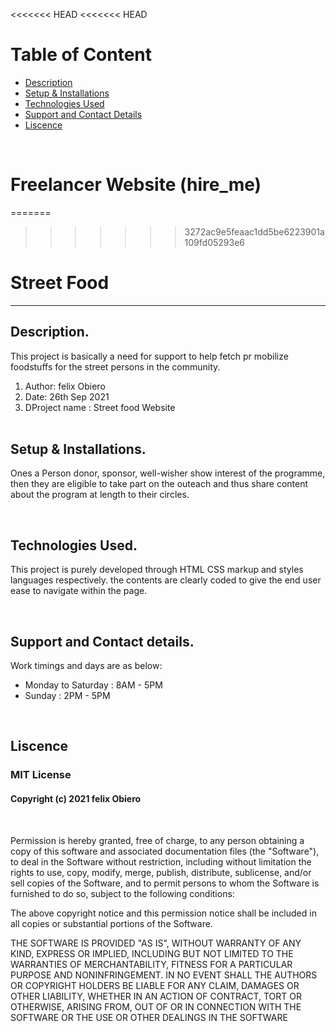 <<<<<<< HEAD
<<<<<<< HEAD

# Table of Content

+ [Description](#description)
+ [Setup & Installations](#setup-and-installations)
+ [Technologies Used](#technologies-used)
+ [Support and Contact Details](#support-and-contact-details)
+ [Liscence](#liscence)

<br/>

# Freelancer Website (hire_me)
=======
>>>>>>> 3272ac9e5feaac1dd5be6223901a109fd05293e6

# Street Food 
<hr>

## Description.
This project is basically a need for support to help fetch pr mobilize foodstuffs for the street persons in the community.

<ol>
    <li>Author: felix Obiero</li> 
    <li>Date: 26th Sep 2021</li> 
    <li>DProject name : Street food Website</li> <br/>

</ol>

## Setup & Installations.
Ones a Person donor, sponsor, well-wisher show interest of the programme, then they are eligible to take part on the outeach and thus share content about the program at length to their circles.

<br/>

## Technologies Used.
This project is purely developed through HTML CSS markup and styles languages respectively. the contents are clearly coded to give the end user ease to navigate within the page. 

<br/>

## Support and Contact details.
Work timings and days are as below: 

<ul>
    <li>Monday to Saturday : 8AM - 5PM</li>
    <li>Sunday : 2PM - 5PM</li>
</ul>

<br/>

## Liscence 
### MIT License
<!-- ​<br/> -->
#### Copyright (c) 2021 felix Obiero
<br/>
<!-- <br> -->
<P>
    Permission is hereby granted, free of charge, to any person obtaining a copy
of this software and associated documentation files (the "Software"), to deal
in the Software without restriction, including without limitation the rights
to use, copy, modify, merge, publish, distribute, sublicense, and/or sell
copies of the Software, and to permit persons to whom the Software is
furnished to do so, subject to the following conditions:
</P>

<P>
    ​
The above copyright notice and this permission notice shall be included in all
copies or substantial portions of the Software.
</P>

<P>
    ​
THE SOFTWARE IS PROVIDED "AS IS", WITHOUT WARRANTY OF ANY KIND, EXPRESS OR
IMPLIED, INCLUDING BUT NOT LIMITED TO THE WARRANTIES OF MERCHANTABILITY,
FITNESS FOR A PARTICULAR PURPOSE AND NONINFRINGEMENT. IN NO EVENT SHALL THE
AUTHORS OR COPYRIGHT HOLDERS BE LIABLE FOR ANY CLAIM, DAMAGES OR OTHER
LIABILITY, WHETHER IN AN ACTION OF CONTRACT, TORT OR OTHERWISE, ARISING FROM,
OUT OF OR IN CONNECTION WITH THE SOFTWARE OR THE USE OR OTHER DEALINGS IN THE
SOFTWARE
</P>

